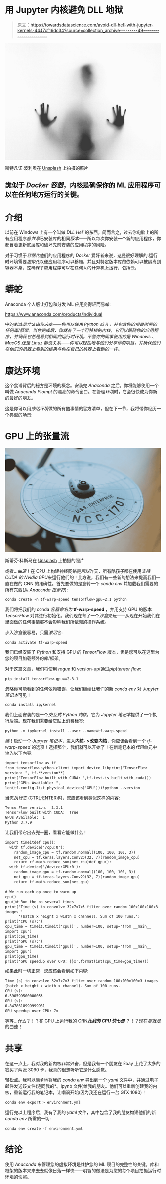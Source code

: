 # 用 Jupyter 内核避免 DLL 地狱

> 原文：<https://towardsdatascience.com/avoid-dll-hell-with-jupyter-kernels-4447cf16dc34?source=collection_archive---------49----------------------->

![](img/35ba97e313b00d2136f30a0e96d48f34.png)

斯特凡诺·波利奥在 [Unsplash](https://unsplash.com?utm_source=medium&utm_medium=referral) 上拍摄的照片

## 类似于 *Docker 容器*，内核是确保你的 ML 应用程序可以在任何地方运行的关键。

# 介绍

以前在 Windows 上有一个叫做 *DLL Hell* 的东西。简而言之，过去你电脑上的所有应用程序都*共享*已安装库的相同*版本*——所以每次你安装一个新的应用程序，你都冒着更新底层库和破坏先前安装的应用程序的风险。

对于习惯于*容器化*他们的应用程序的 *Docker* 爱好者来说，这是很好理解的:运行时环境需要*虚拟化*以便应用程序可以移植，并且对特定版本库的依赖可以被隔离到容器本身。这确保了应用程序可以在任何人的计算机上运行，包括云。

# 蟒蛇

Anaconda 个人版让打包和分发 ML 应用变得轻而易举:

<https://www.anaconda.com/products/individual>  

中的*到底是什么由你决定——你可以使用 *Python* 或 *R* ，并包含你的项目所需的任何库/框架。当你完成后，你就有了一个可移植的内核，它可以跟随你的应用程序，并确保它总是看到相同的运行时环境。不管你的同事使用的是 *Windows* 、 *MacOS* 还是 *Linux* 都没关系——你可以轻松地与他们分享你的项目，并确保他们在他们的机器上看到的结果与你在自己的机器上看到的一样。*

# 康达环境

这个食谱背后的秘方是环境的概念。安装完 *Anaconda* 之后，你将能够使用一个叫做 *Anaconda Prompt* 的漂亮的命令窗口。在管理*环境*时，它会很快成为你新的最好的朋友。

这是你可以用*康达环境*做的所有酷事情的官方清单，但在下一节，我将带你经历一个典型的场景:

  

# GPU 上的张量流

![](img/8118531e30f0099840e79120f4c95ec1.png)

斯蒂芬·科斯马在 [Unsplash](https://unsplash.com?utm_source=medium&utm_medium=referral) 上拍摄的照片

或者…*曲速*！在 CPU 上构建神经网络是*所以*昨天，所有酷孩子都在使用*支持 CUDA 的 Nvidia GPU*来运行他们的！比方说，我们有一些新的想法来提高我们一直在做的 CNN 的准确性。首先要做的是旋转一个 *conda env* 并加载我们需要的所有东西(从 *Anaconda 提示符*):

```
conda create -n tf-warp-speed tensorflow-gpu=2.1 python
```

我们将把我们的 conda *容器命名为* **tf-warp-speed** ，并用支持 GPU 的版本 *TensorFlow* 对其进行初始化。我们现在有了一个*沙盒*来玩——从现在开始我们在里面做的任何事情都不会影响我们所依赖的操作系统。

步入沙盒很容易，只需*激活*它:

```
conda activate tf-warp-speed
```

我们已经安装了 *Python* 和支持 GPU 的 *TensorFlow* 版本，但是您可以在这里为您的项目加载额外的库/框架。

对于这篇文章，我们将使用 *rogue* 和 version-up(通过*pip*)*tensor flow*:

```
pip install tensorflow-gpu==2.3.1
```

忽略你可能看到的任何依赖错误，让我们继续让我们的新 *conda env* 对 *Jupyter 笔记本*可见！

```
conda install ipykernel
```

我们上面安装的是一个*交互式 Python 内核*，它为 *Jupyter 笔记本*提供了一个执行后端。现在我们需要给它贴上消费标签:

```
python -m ipykernel install --user --name=tf-warp-speed
```

*瞧*！启动一个 *Jupyter 笔记本*，进入**内核- >改变内核**，你应该会看到一个 *tf-warp-speed* 的选项！选择那个，我们就可以开始了！在新笔记本的*代码*单元中输入以下内容:

```
import tensorflow as tf
from tensorflow.python.client import device_libprint("TensorFlow version: ", tf.**version**)
print("TensorFlow built with CUDA: ",tf.test.is_built_with_cuda())
print("GPUs Available: ", len(tf.config.list_physical_devices('GPU')))!python --version
```

当您*执行它* (CTRL-ENTER)时，您应该看到类似这样的内容:

```
TensorFlow version:  2.3.1
TensorFlow built with CUDA:  True
GPUs Available:  1
Python 3.7.9
```

让我们带它出去兜一圈，看看它能做什么！

```
import timeitdef cpu():
  with tf.device('/cpu:0'):
    random_image_cpu = tf.random.normal((100, 100, 100, 3))
    net_cpu = tf.keras.layers.Conv2D(32, 7)(random_image_cpu)
    return tf.math.reduce_sum(net_cpu)def gpu():
  with tf.device('/device:GPU:0'):
    random_image_gpu = tf.random.normal((100, 100, 100, 3))
    net_gpu = tf.keras.layers.Conv2D(32, 7)(random_image_gpu)
    return tf.math.reduce_sum(net_gpu)

# We run each op once to warm up
cpu()
gpu()# Run the op several times
print('Time (s) to convolve 32x7x7x3 filter over random 100x100x100x3 images '
      '(batch x height x width x channel). Sum of 100 runs.')
print('CPU (s):')
cpu_time = timeit.timeit('cpu()', number=100, setup="from __main__ import cpu")
print(cpu_time)
print('GPU (s):')
gpu_time = timeit.timeit('gpu()', number=100, setup="from __main__ import gpu")
print(gpu_time)
print('GPU speedup over CPU: {}x'.format(int(cpu_time/gpu_time)))
```

如果此时一切正常，您应该会看到如下内容:

```
Time (s) to convolve 32x7x7x3 filter over random 100x100x100x3 images (batch x height x width x channel). Sum of 100 runs.
CPU (s):
6.590599500000053
GPU (s):
0.8478618999999981
GPU speedup over CPU: 7x
```

等等…*什么*？！？在 GPU 上运行我的 CNN***比我的 CPU 快七倍*** ？！？现在*那就是*的曲速！

# 共享

在这一点上，我对我的新内核非常兴奋，但是我有一个朋友在 Ebay 上花了太多的钱买了两张 3090 卡，我真的很想听听它是什么感觉。

轻松点。我可以简单地将我的 *conda env* 导出到一个 *yaml* 文件中，并通过电子邮件发送该文件(连同我的*。ipynb 文件)给我的朋友。他们可以重新创建我的内核，重新运行我的笔记本，让嘲讽开始(因为我还在运行一台 GTX 1080)！

```
conda env export > environment.yml
```

运行完以上程序后，我有了我的 *yaml* 文件，其中包含了我的朋友构建他们的新 *conda env* 所需的一切:

```
conda env create -f environment.yml
```

# 结论

使用 *Anaconda* 来管理您的虚拟环境是维护您的 ML 项目的完整性的关键。库和框架的版本来来去去就像日落一样快——明智的做法是为您的每个项目拍摄运行时环境的快照。